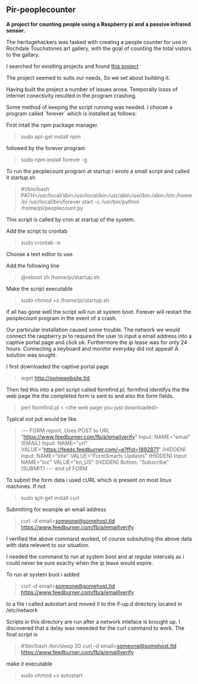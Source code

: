 ## Pir-peoplecounter
**A project for counting people using a Raspberry pi and a passive infrared sensor.**

The heritagehackers was tasked with creating a people counter for use in Rochdale Touchstones art gallery, with the goal of counting the total vistors to the gallary.

I searched for exisiting projects and found [this project](http://blog.ubidots.com/building-a-people-counter-with-raspberry-pi-and-ubidots)

The project seemed to suits our needs, So we set about building it.

Having built the project a number of issues arose. Temporally losss of internet conectivity resulted in the program crashing.

Some method of keeping the script running was needed. I choose a program called ´forever´ which is installed as follows:

First intall the npm package manager.

> sudo apt-get install npm

followed by the forever program 

> sudo npm install forever -g

To run the peoplecount program at startup i wrote a small script and called it startup.sh

> \#!/bin/bash
> PATH=/usr/local/sbin:/usr/local/bin:/usr/sbin:/usr/bin:/sbin:/bin:/home/pi
> /usr/local/bin/forever start -c /usr/bin/python /home/pi/peoplecount.py

This script is called by cron at startup of the system.

Add the script to crontab

> sudo crontab -e

Choose a text editor to use.

Add the following line

> @reboot sh /home/pi/startup.sh

Make the script executable

> sudo chmod +x /home/pi/startup.sh

If all has gone well the script will run at system boot. Forever will restart the peoplecount program in the event of a crash.

Our particular installation caused some trouble. The network we would connect the raspberry pi to required the user to input a email address into a captive portal page and click ok. Furthermore the ip lease was for only 24 hours. Connecting a keyboard and monitor everyday did not appeal! A solution was sought.

I first downloaded the captive portal page 

> wget http://somewebsite.tld

Then fed this into a perl script called formfind.pl. formfind identifys the the web page the the completed form is sent to and also the form fields.

> perl formfind.pl  < \<the web page you just downloaded>

Typical out put would be like.

> --- FORM report. Uses POST to URL "https://www.feedburner.com/fb/a/emailverify"
> Input: NAME="email" (EMAIL)
> Input: NAME="url" VALUE="https://feeds.feedburner.com/~e?ffid=1892871" (HIDDEN)
> Input: NAME="title" VALUE="FormSmarts Updates" (HIDDEN)
> Input: NAME="loc" VALUE="en_US" (HIDDEN)
> Button: "Subscribe" (SUBMIT)
> --- end of FORM

To submit the form data i used cURL which is present on most linux machines. If not

> sudo apt-get install curl

Submitting for example an email address

> curl -d email=someone@somehost.tld https://www.feedburner.com/fb/a/emaillverify

I verified the above command worked, of course subsituting the above data with data relevent to our situation.

I needed the command to run at system boot and at regular intervals as i could never be sure exaclty when the ip lease would expire.

To run at system boot i added

> curl -d email=someone@somehost.tld https://www.feedburner.com/fb/a/emaillverify

to a file i called autostart and moved it to the if-up.d directory located in /etc/network

Scripts in this directory are run after a network inteface is brought up.
I discovered that a delay was neeeded for the curl command to work. The final script is

> #!bin/bash
>\/bin/sleep 20
> curl -d email=someone@somehost.tld https://www.feedburner.com/fb/a/emaillverify

make it executable

> sudo chmod +x autostart
